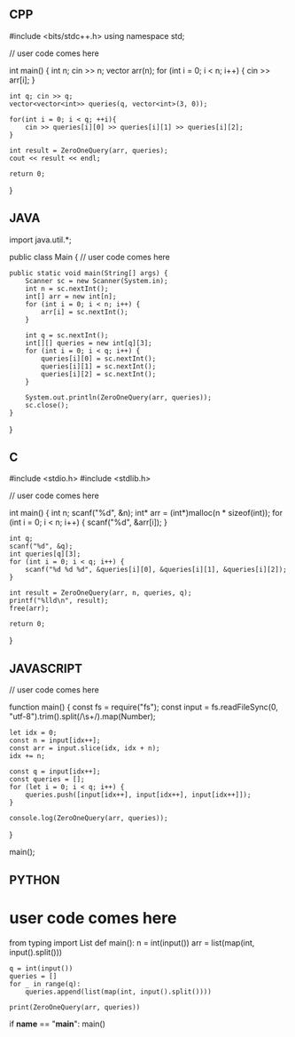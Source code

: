 ## CPP

#include <bits/stdc++.h>
using namespace std;

// user code comes here

int main() {
    int n;
    cin >> n;
    vector<int> arr(n);
    for (int i = 0; i < n; i++) {
        cin >> arr[i];
    }

    int q; cin >> q;
    vector<vector<int>> queries(q, vector<int>(3, 0));

    for(int i = 0; i < q; ++i){
        cin >> queries[i][0] >> queries[i][1] >> queries[i][2];
    }

    int result = ZeroOneQuery(arr, queries);
    cout << result << endl;

    return 0;
}

## JAVA

import java.util.*;

public class Main {
    // user code comes here

    public static void main(String[] args) {
        Scanner sc = new Scanner(System.in);
        int n = sc.nextInt();
        int[] arr = new int[n];
        for (int i = 0; i < n; i++) {
            arr[i] = sc.nextInt();
        }

        int q = sc.nextInt();
        int[][] queries = new int[q][3];
        for (int i = 0; i < q; i++) {
            queries[i][0] = sc.nextInt();
            queries[i][1] = sc.nextInt();
            queries[i][2] = sc.nextInt();
        }

        System.out.println(ZeroOneQuery(arr, queries));
        sc.close();
    }
}


## C

#include <stdio.h>
#include <stdlib.h>

// user code comes here

int main() {
    int n;
    scanf("%d", &n);
    int* arr = (int*)malloc(n * sizeof(int));
    for (int i = 0; i < n; i++) {
        scanf("%d", &arr[i]);
    }

    int q;
    scanf("%d", &q);
    int queries[q][3];
    for (int i = 0; i < q; i++) {
        scanf("%d %d %d", &queries[i][0], &queries[i][1], &queries[i][2]);
    }

    int result = ZeroOneQuery(arr, n, queries, q);
    printf("%lld\n", result);
    free(arr);

    return 0;
}

## JAVASCRIPT

// user code comes here

function main() {
    const fs = require("fs");
    const input = fs.readFileSync(0, "utf-8").trim().split(/\s+/).map(Number);

    let idx = 0;
    const n = input[idx++];
    const arr = input.slice(idx, idx + n);
    idx += n;

    const q = input[idx++];
    const queries = [];
    for (let i = 0; i < q; i++) {
        queries.push([input[idx++], input[idx++], input[idx++]]);
    }

    console.log(ZeroOneQuery(arr, queries));
}

main();



## PYTHON

# user code comes here

from typing import List
def main():
    n = int(input())
    arr = list(map(int, input().split()))

    q = int(input())
    queries = []
    for _ in range(q):
        queries.append(list(map(int, input().split())))

    print(ZeroOneQuery(arr, queries))

if __name__ == "__main__":
    main()